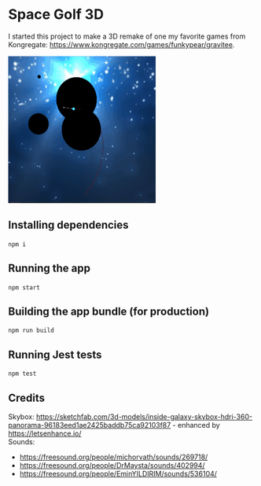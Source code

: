 # Space Golf 3D

I started this project to make a 3D remake of one my favorite games from Kongregate:
https://www.kongregate.com/games/funkypear/gravitee.

<img src="public/assets/gfx/preview.gif" width="300" height="300">

## Installing dependencies

    npm i

## Running the app

    npm start

## Building the app bundle (for production)

    npm run build

## Running Jest tests

    npm test

## Credits

Skybox: https://sketchfab.com/3d-models/inside-galaxy-skybox-hdri-360-panorama-96183eed1ae2425baddb75ca92103f87 - enhanced by https://letsenhance.io/  
Sounds:

- https://freesound.org/people/michorvath/sounds/269718/
- https://freesound.org/people/DrMaysta/sounds/402994/
- https://freesound.org/people/EminYILDIRIM/sounds/536104/
